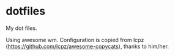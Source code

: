 # dotfiles
My dot files.

Using awesome wm. Configuration is copied from lcpz (https://github.com/lcpz/awesome-copycats), thanks to him/her.
